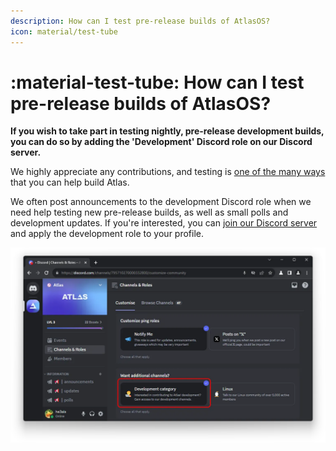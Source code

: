 ```yaml
---
description: How can I test pre-release builds of AtlasOS?
icon: material/test-tube
---
```


# :material-test-tube: How can I test pre-release builds of AtlasOS?

**If you wish to take part in testing nightly, pre-release development builds, you can do so by adding the 'Development' Discord role on our Discord server.**

We highly appreciate any contributions, and testing is [one of the many ways](../../contributions.md) that you can help build Atlas.

We often post announcements to the development Discord role when we need help testing new pre-release builds, as well as small polls and development updates. If you're interested, you can [join our Discord server](https://discord.atlasos.net/) and apply the development role to your profile.

![The Atlas Discord server's 'Channels & Role' page, cropped onto the 'Development' role](../../assets/images/discord-development-role.webp)
